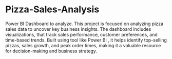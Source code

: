 # Pizza-Sales-Analysis
Power BI Dashboard to analyze.
This project is focused on analyzing pizza sales data to uncover key business insights. The dashboard includes visualizations, that track sales performance, customer preferences, and time-based trends. Built using tool like Power BI , it helps identify top-selling pizzas, sales growth, and peak order times, making it a valuable resource for decision-making and business strategy.
